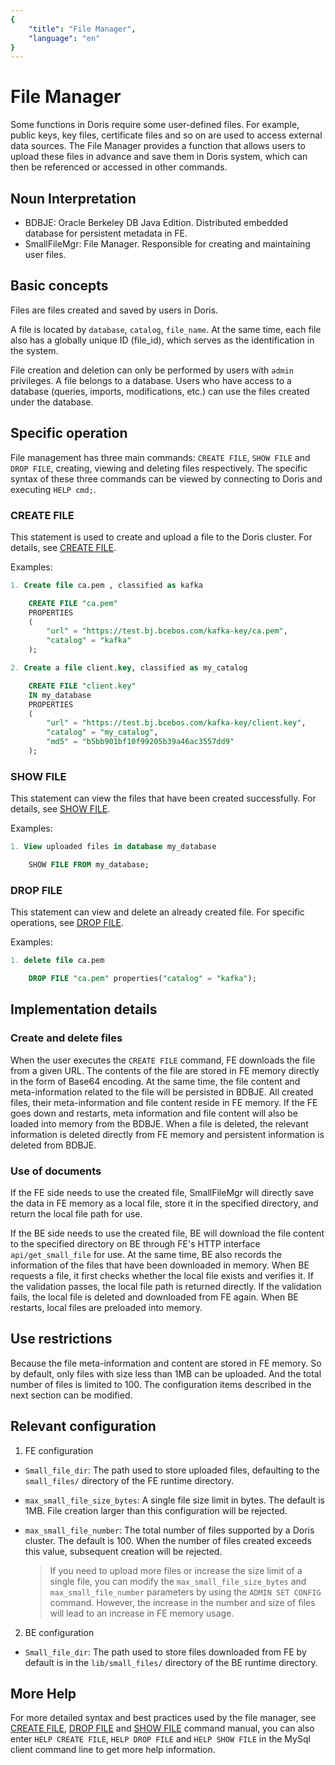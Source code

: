 ```yaml
---
{
    "title": "File Manager",
    "language": "en"
}
---
```


<!-- 
Licensed to the Apache Software Foundation (ASF) under one
or more contributor license agreements.  See the NOTICE file
distributed with this work for additional information
regarding copyright ownership.  The ASF licenses this file
to you under the Apache License, Version 2.0 (the
"License"); you may not use this file except in compliance
with the License.  You may obtain a copy of the License at

  http://www.apache.org/licenses/LICENSE-2.0

Unless required by applicable law or agreed to in writing,
software distributed under the License is distributed on an
"AS IS" BASIS, WITHOUT WARRANTIES OR CONDITIONS OF ANY
KIND, either express or implied.  See the License for the
specific language governing permissions and limitations
under the License.
-->

# File Manager

Some functions in Doris require some user-defined files. For example, public keys, key files, certificate files and so on are used to access external data sources. The File Manager provides a function that allows users to upload these files in advance and save them in Doris system, which can then be referenced or accessed in other commands.

## Noun Interpretation

* BDBJE: Oracle Berkeley DB Java Edition. Distributed embedded database for persistent metadata in FE.
* SmallFileMgr: File Manager. Responsible for creating and maintaining user files.

## Basic concepts

Files are files created and saved by users in Doris.

A file is located by `database`, `catalog`, `file_name`. At the same time, each file also has a globally unique ID (file_id), which serves as the identification in the system.

File creation and deletion can only be performed by users with `admin` privileges. A file belongs to a database. Users who have access to a database (queries, imports, modifications, etc.) can use the files created under the database.

## Specific operation

File management has three main commands: `CREATE FILE`, `SHOW FILE` and `DROP FILE`, creating, viewing and deleting files respectively. The specific syntax of these three commands can be viewed by connecting to Doris and executing `HELP cmd;`.

### CREATE FILE

This statement is used to create and upload a file to the Doris cluster. For details, see [CREATE FILE](../sql-manual/sql-reference/Data-Definition-Statements/Create/CREATE-FILE.md).

Examples:

```sql
1. Create file ca.pem , classified as kafka

    CREATE FILE "ca.pem"
    PROPERTIES
    (
        "url" = "https://test.bj.bcebos.com/kafka-key/ca.pem",
        "catalog" = "kafka"
    );

2. Create a file client.key, classified as my_catalog

    CREATE FILE "client.key"
    IN my_database
    PROPERTIES
    (
        "url" = "https://test.bj.bcebos.com/kafka-key/client.key",
        "catalog" = "my_catalog",
        "md5" = "b5bb901bf10f99205b39a46ac3557dd9"
    );
```

### SHOW FILE

This statement can view the files that have been created successfully. For details, see [SHOW FILE](../sql-manual/sql-reference/Data-Definition-Statements/Drop/DROP-FILE.md).

Examples:

```sql
1. View uploaded files in database my_database

    SHOW FILE FROM my_database;
```

### DROP FILE

This statement can view and delete an already created file. For specific operations, see [DROP FILE](../sql-manual/sql-reference/Data-Definition-Statements/Drop/DROP-FILE.md).

Examples:

```sql
1. delete file ca.pem

    DROP FILE "ca.pem" properties("catalog" = "kafka");
```

## Implementation details

### Create and delete files

When the user executes the `CREATE FILE` command, FE downloads the file from a given URL. The contents of the file are stored in FE memory directly in the form of Base64 encoding. At the same time, the file content and meta-information related to the file will be persisted in BDBJE. All created files, their meta-information and file content reside in FE memory. If the FE goes down and restarts, meta information and file content will also be loaded into memory from the BDBJE. When a file is deleted, the relevant information is deleted directly from FE memory and persistent information is deleted from BDBJE.

### Use of documents

If the FE side needs to use the created file, SmallFileMgr will directly save the data in FE memory as a local file, store it in the specified directory, and return the local file path for use.

If the BE side needs to use the created file, BE will download the file content to the specified directory on BE through FE's HTTP interface `api/get_small_file` for use. At the same time, BE also records the information of the files that have been downloaded in memory. When BE requests a file, it first checks whether the local file exists and verifies it. If the validation passes, the local file path is returned directly. If the validation fails, the local file is deleted and downloaded from FE again. When BE restarts, local files are preloaded into memory.

## Use restrictions

Because the file meta-information and content are stored in FE memory. So by default, only files with size less than 1MB can be uploaded. And the total number of files is limited to 100. The configuration items described in the next section can be modified.

## Relevant configuration

1. FE configuration

* `Small_file_dir`: The path used to store uploaded files, defaulting to the `small_files/` directory of the FE runtime directory.
* `max_small_file_size_bytes`: A single file size limit in bytes. The default is 1MB. File creation larger than this configuration will be rejected.
* `max_small_file_number`: The total number of files supported by a Doris cluster. The default is 100. When the number of files created exceeds this value, subsequent creation will be rejected.

	> If you need to upload more files or increase the size limit of a single file, you can modify the `max_small_file_size_bytes` and `max_small_file_number` parameters by using the `ADMIN SET CONFIG` command. However, the increase in the number and size of files will lead to an increase in FE memory usage.

2. BE configuration

* `Small_file_dir`: The path used to store files downloaded from FE by default is in the `lib/small_files/` directory of the BE runtime directory.

## More Help

For more detailed syntax and best practices used by the file manager, see [CREATE FILE](../sql-manual/sql-reference/Data-Definition-Statements/Create/CREATE-FILE.html), [DROP FILE](../sql-manual/sql-reference/Data-Definition-Statements/Drop/DROP-FILE.html) and [SHOW FILE](../sql-manual/sql-reference/Show-Statements/SHOW-FILE.md) command manual, you can also enter `HELP CREATE FILE`, `HELP DROP FILE` and `HELP SHOW FILE` in the MySql client command line to get more help information.
